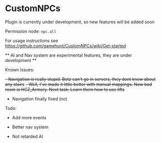 # CustomNPCs
Plugin is currently under development, so new features will be added soon

Permission node: `npc.all`

For usage instructions see https://github.com/gamehunt/CustomNPCs/wiki/Get-started


** AI and Nav system are experimental features, they are under development **

Known Issues:

 ~~- Navigation is really stupid. Botz can't go in servers, they dont know about any stairs~~
 ~~- Well, I've made it little better with manual mappings. Now bad room is HCZ_Armory. Next task: Learn them how to use lifts~~
 - Navigation finally fixed (no)

Todo:

- Add more events

- Better nav system

- Not retarded AI
